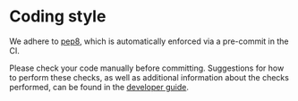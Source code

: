 # Coding style

We adhere to [pep8](https://peps.python.org/pep-0008/), which is automatically enforced via a pre-commit in the CI.

Please check your code manually before committing. Suggestions for how to perform these checks, as well as additional information about the checks performed, can be found in the [developer guide](https://stfc.github.io/janus-core/developer_guide/get_started.html).
